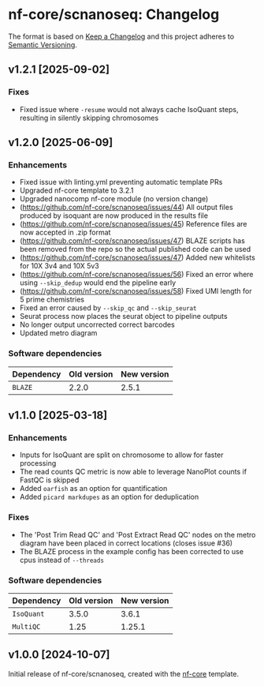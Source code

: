 # nf-core/scnanoseq: Changelog

The format is based on [Keep a Changelog](https://keepachangelog.com/en/1.0.0/)
and this project adheres to [Semantic Versioning](https://semver.org/spec/v2.0.0.html).

## v1.2.1 [2025-09-02]

### Fixes

- Fixed issue where `-resume` would not always cache IsoQuant steps, resulting in silently skipping chromosomes

## v1.2.0 [2025-06-09]

### Enhancements

- Fixed issue with linting.yml preventing automatic template PRs
- Upgraded nf-core template to 3.2.1
- Upgraded nanocomp nf-core module (no version change)
- (https://github.com/nf-core/scnanoseq/issues/44) All output files produced by isoquant are now produced in the results file
- (https://github.com/nf-core/scnanoseq/issues/45) Reference files are now accepted in .zip format
- (https://github.com/nf-core/scnanoseq/issues/47) BLAZE scripts has been removed from the repo so the actual published code can be used
- (https://github.com/nf-core/scnanoseq/issues/47) Added new whitelists for 10X 3v4 and 10X 5v3
- (https://github.com/nf-core/scnanoseq/issues/56) Fixed an error where using `--skip_dedup` would end the pipeline early
- (https://github.com/nf-core/scnanoseq/issues/58) Fixed UMI length for 5 prime chemistries
- Fixed an error caused by `--skip_qc` and `--skip_seurat`
- Seurat process now places the seurat object to pipeline outputs
- No longer output uncorrected correct barcodes
- Updated metro diagram

### Software dependencies

| Dependency | Old version | New version |
| ---------- | ----------- | ----------- |
| `BLAZE`    | 2.2.0       | 2.5.1       |

## v1.1.0 [2025-03-18]

### Enhancements

- Inputs for IsoQuant are split on chromosome to allow for faster processing
- The read counts QC metric is now able to leverage NanoPlot counts if FastQC is skipped
- Added `oarfish` as an option for quantification
- Added `picard markdupes` as an option for deduplication

### Fixes

- The 'Post Trim Read QC' and 'Post Extract Read QC' nodes on the metro diagram have been placed in correct locations (closes issue #36)
- The BLAZE process in the example config has been corrected to use cpus instead of `--threads`

### Software dependencies

| Dependency | Old version | New version |
| ---------- | ----------- | ----------- |
| `IsoQuant` | 3.5.0       | 3.6.1       |
| `MultiQC`  | 1.25        | 1.25.1      |

## v1.0.0 [2024-10-07]

Initial release of nf-core/scnanoseq, created with the [nf-core](https://nf-co.re/) template.
